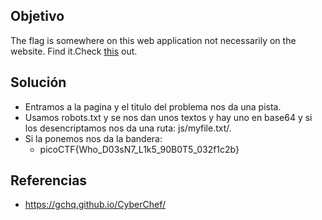 ## Objetivo
The flag is somewhere on this web application not necessarily on the website. Find it.Check [this](http://saturn.picoctf.net:59901/) out.

## Solución
- Entramos a la pagina y el titulo del problema nos da una pista.
- Usamos robots.txt y se nos dan unos textos y hay uno en base64 y si los desencriptamos nos da una ruta: js/myfile.txt/.
- Si la ponemos nos da la bandera:
	- picoCTF{Who_D03sN7_L1k5_90B0T5_032f1c2b}

## Referencias
- https://gchq.github.io/CyberChef/
